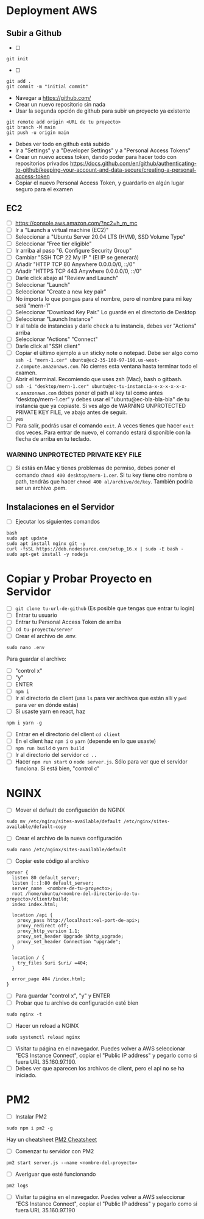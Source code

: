 # Deployment AWS

## Subir a Github

- [ ]

```
git init
```

- [ ]

```
git add .
git commit -m "initial commit"
```

- Navegar a https://github.com/
- Crear un nuevo repositorio sin nada
- Usar la segunda opción de github para subir un proyecto ya existente

```
git remote add origin <URL de tu proyecto>
git branch -M main
git push -u origin main
```

- Debes ver todo en github está subido
- Ir a "Settings" y a "Developer Settings" y a "Personal Access Tokens"
- Crear un nuevo access token, dando poder para hacer todo con repositorios privados https://docs.github.com/en/github/authenticating-to-github/keeping-your-account-and-data-secure/creating-a-personal-access-token
- Copiar el nuevo Personal Access Token, y guardarlo en algún lugar seguro para el examen

## EC2

- [ ] https://console.aws.amazon.com/?nc2=h_m_mc
- [ ] Ir a "Launch a virtual machine (EC2)"
- [ ] Seleccionar a "Ubuntu Server 20.04 LTS (HVM), SSD Volume Type"
- [ ] Seleccionar "Free tier eligible"
- [ ] Ir arriba al paso "6. Configure Security Group"
- [ ] Cambiar "SSH TCP 22 My IP " (El IP se generará)
- [ ] Añadir "HTTP TCP 80 Anywhere 0.0.0.0/0, ::/0"
- [ ] Añadir "HTTPS TCP 443 Anywhere 0.0.0.0/0, ::/0"
- [ ] Darle click abajo al "Review and Launch"
- [ ] Seleccionar "Launch"
- [ ] Seleccionar "Create a new key pair"
- [ ] No importa lo que pongas para el nombre, pero el nombre para mi key será "mern-1"
- [ ] Seleccionar "Download Key Pair." Lo guardé en el directorio de Desktop
- [ ] Seleccionar "Launch Instance"
- [ ] Ir al tabla de instancias y darle check a tu instancia, debes ver "Actions" arriba
- [ ] Seleccionar "Actions" "Connect"
- [ ] Darle click al "SSH client"
- [ ] Copiar el ùltimo ejemplo a un sticky note o notepad. Debe ser algo como `ssh -i "mern-1.cer" ubuntu@ec2-35-160-97-190.us-west-2.compute.amazonaws.com`. No cierres esta ventana hasta terminar todo el examen.
- [ ] Abrir el terminal. Recomiendo que uses zsh (Mac), bash o gitbash.
- [ ] `ssh -i "desktop/mern-1.cer" ubuntu@ec-tu-instancia-x-x-x-x-x-x-x.amazonaws.com` debes poner el path al key tal como antes "desktop/mern-1.cer" y debes usar el "ubuntu@ec-bla-bla-bla" de tu instancia que ya copiaste. Si ves algo de WARNING UNPROTECTED PRIVATE KEY FILE, ve abajo antes de seguir.
- [ ] `yes`
- [ ] Para salir, podrás usar el comando `exit`. A veces tienes que hacer `exit` dos veces. Para entrar de nuevo, el comando estará disponible con la flecha de arriba en tu teclado.

### WARNING UNPROTECTED PRIVATE KEY FILE

- [ ] Si estás en Mac y tienes problemas de permiso, debes poner el comando `chmod 400 desktop/mern-1.cer`. Si tu key tiene otro nombre o path, tendràs que hacer `chmod 400 al/archivo/de/key`. También podría ser un archivo .pem.

## Instalaciones en el Servidor

- [ ] Ejecutar los siguientes comandos

```
bash
sudo apt update
sudo apt install nginx git -y
curl -fsSL https://deb.nodesource.com/setup_16.x | sudo -E bash -
sudo apt-get install -y nodejs
```

# Copiar y Probar Proyecto en Servidor

- [ ] `git clone tu-url-de-github` (Es posible que tengas que entrar tu login)
- [ ] Entrar tu usuario
- [ ] Entrar tu Personal Access Token de arriba
- [ ] `cd tu-proyecto/server`
- [ ] Crear el archivo de .env.

```
sudo nano .env
```

Para guardar el archivo:

- [ ] "control x"
- [ ] "y"
- [ ] ENTER
- [ ] `npm i`
- [ ] Ir al directorio de client (usa `ls` para ver archivos que están allí y `pwd` para ver en dónde estás)
- [ ] Si usaste yarn en react, haz

```
npm i yarn -g
```

- [ ] Entrar en el directorio del client `cd client`
- [ ] En el client haz `npm i` o `yarn` (depende en lo que usaste)
- [ ] `npm run build` o `yarn build`
- [ ] Ir al directorio del servidor `cd ..`
- [ ] Hacer `npm run start` o `node server.js`. Sólo para ver que el servidor funciona. Si está bien, "control c"

# NGINX

- [ ] Mover el default de configuación de NGINX

```
sudo mv /etc/nginx/sites-available/default /etc/nginx/sites-available/default-copy
```

- [ ] Crear el archivo de la nueva configuración

```
sudo nano /etc/nginx/sites-available/default
```

- [ ] Copiar este código al archivo

```
server {
  listen 80 default_server;
  listen [::]:80 default_server;
  server_name  <nombre-de-tu-proyecto>;
  root /home/ubuntu/<nombre-del-directorio-de-tu-proyecto>/client/build;
  index index.html;

  location /api {
    proxy_pass http://localhost:<el-port-de-api>;
    proxy_redirect off;
    proxy_http_version 1.1;
    proxy_set_header Upgrade $http_upgrade;
    proxy_set_header Connection "upgrade";
  }

  location / {
    try_files $uri $uri/ =404;
  }

  error_page 404 /index.html;
}
```

- [ ] Para guardar "control x", "y" y ENTER
- [ ] Probar que tu archivo de configuración esté bien

```
sudo nginx -t
```

- [ ] Hacer un reload a NGINX

```
sudo systemctl reload nginx
```

- [ ] Visitar tu página en el navegador. Puedes volver a AWS seleccionar "ECS Instance Connect", copiar el "Public IP address" y pegarlo como si fuera URL 35.160.97.190.
- [ ] Debes ver que aparecen los archivos de client, pero el api no se ha iniciado.

# PM2

- [ ] Instalar PM2

```
sudo npm i pm2 -g
```

Hay un cheatsheet [PM2 Cheatsheet](https://devhints.io/pm2)

- [ ] Comenzar tu servidor con PM2

```
pm2 start server.js --name <nombre-del-proyecto>
```

- [ ] Averiguar que esté funcionando

```
pm2 logs
```

- [ ] Visitar tu página en el navegador. Puedes volver a AWS seleccionar "ECS Instance Connect", copiar el "Public IP address" y pegarlo como si fuera URL 35.160.97.190
